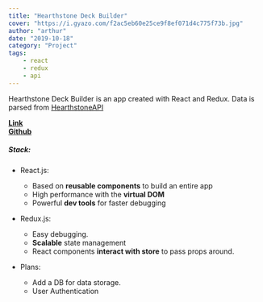 ```yaml
---
title: "Hearthstone Deck Builder"
cover: "https://i.gyazo.com/f2ac5eb60e25ce9f8ef071d4c775f73b.jpg"
author: "arthur"
date: "2019-10-18"
category: "Project"
tags:
    - react
    - redux
    - api
---
```


Hearthstone Deck Builder is an app created with React and Redux. Data is parsed from [HearthstoneAPI](https://rapidapi.com/omgvamp/api/hearthstone)

**[Link](https://hearthstone-decks-builder.netlify.com)**  
**[Github](https://github.com/rushman7/Hearthstone-Deck-Builder)**

##### Stack:
- React.js:
    - Based on **reusable components** to build an entire app
    - High performance with the **virtual DOM**
    - Powerful **dev tools** for faster debugging

- Redux.js:
    - Easy debugging.
    - **Scalable** state management
    - React components **interact with store** to pass props around.

- Plans:
    - Add a DB for data storage.
    - User Authentication